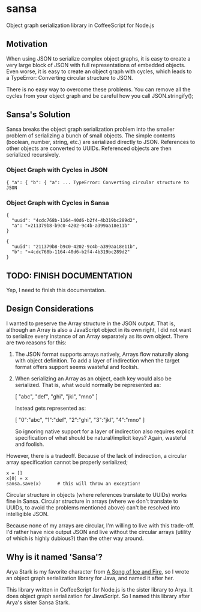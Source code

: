 # sansa
Object graph serialization library in CoffeeScript for Node.js

## Motivation

When using JSON to serialize complex object graphs, it is easy to create a 
very large block of JSON with full representations of embedded objects. Even
worse, it is easy to create an object graph with cycles, which leads to a
TypeError: Converting circular structure to JSON.

There is no easy way to overcome these problems. You can remove all the cycles
from your object graph and be careful how you call JSON.stringify(); 

## Sansa's Solution

Sansa breaks the object graph serialization problem into the smaller problem
of serializing a bunch of small objects. The simple contents (boolean, number,
string, etc.) are serialized directly to JSON. References to other objects are
converted to UUIDs. Referenced objects are then serialized recursively.

### Object Graph with Cycles in JSON

    { "a": { "b": { "a": ... TypeError: Converting circular structure to JSON

### Object Graph with Cycles in Sansa

    {
      "uuid": "4cdc768b-1164-40d6-b2f4-4b319bc289d2",
      "a": "»211379b8-b9c0-4202-9c4b-a399aa18e11b"
    }

    {
      "uuid": "211379b8-b9c0-4202-9c4b-a399aa18e11b",
      "b": "»4cdc768b-1164-40d6-b2f4-4b319bc289d2"
    }

## TODO: FINISH DOCUMENTATION
Yep, I need to finish this documentation.

## Design Considerations

I wanted to preserve the Array structure in the JSON output. That is,
although an Array is also a JavaScript object in its own right, I did
not want to serialize every instance of an Array separately as its
own object. There are two reasons for this:

1. The JSON format supports arrays natively, Arrays flow naturally
   along with object definition. To add a layer of indirection when
   the target format offers support seems wasteful and foolish.

2. When serializing an Array as an object, each key would also be
   serialized. That is, what would normally be represented as:

    [ "abc", "def", "ghi", "jkl", "mno" ]

   Instead gets represented as:

    [ "0":"abc", "1":"def", "2":"ghi", "3":"jkl", "4":"mno" ]

   So ignoring native support for a layer of indirection also requires
   explicit specification of what should be natural/implicit keys?
   Again, wasteful and foolish.

However, there is a tradeoff. Because of the lack of indirection, a
circular array specification cannot be properly serialized;

    x = []
    x[0] = x
    sansa.save(x)      # this will throw an exception!

Circular structure in objects (where references translate to UUIDs)
works fine in Sansa. Circular structure in arrays (where we don't
translate to UUIDs, to avoid the problems mentioned above) can't
be resolved into intelligible JSON.

Because none of my arrays are circular, I'm willing to live with
this trade-off. I'd rather have nice output JSON and live without
the circular arrays (utility of which is highly dubious?) than the
other way around.

## Why is it named 'Sansa'?

Arya Stark is my favorite character from [A Song of Ice and Fire](http://en.wikipedia.org/wiki/A_Song_of_Ice_and_Fire),
so I wrote an object graph serialization library for Java, and named it
after her.

This library written in CoffeeScript for Node.js is the sister library
to Arya. It does object graph serialization for JavaScript. So I named
this library after Arya's sister Sansa Stark.
